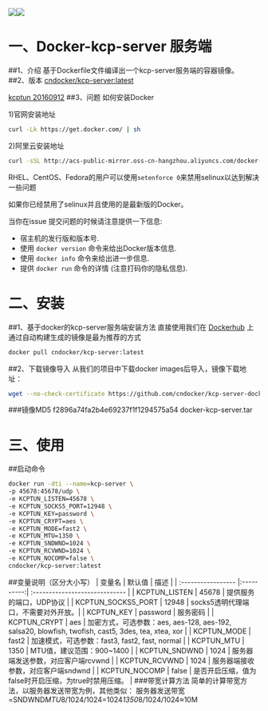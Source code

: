 [![](https://images.microbadger.com/badges/version/cndocker/kcp-server.svg)](http://microbadger.com/images/cndocker/kcp-server "Get your own image badge on microbadger.com")[![](https://images.microbadger.com/badges/image/cndocker/kcp-server.svg)](http://microbadger.com/images/cndocker/kcp-server "Get your own version badge on microbadger.com")

# 一、Docker-kcp-server 服务端
##1、介绍
基于Dockerfile文件编译出一个kcp-server服务端的容器镜像。
##2、版本
[cndocker/kcp-server:latest](https://hub.docker.com/r/cndocker/kcp-server/)

[kcptun 20160912](https://github.com/xtaci/kcptun/tree/v20160912)
##3、问题
如何安装Docker

1)官网安装地址
```bash
curl -Lk https://get.docker.com/ | sh
```
2)阿里云安装地址
```bash
curl -sSL http://acs-public-mirror.oss-cn-hangzhou.aliyuncs.com/docker-engine/internet | sh -
```
RHEL、CentOS、Fedora的用户可以使用`setenforce 0`来禁用selinux以达到解决一些问题

如果你已经禁用了selinux并且使用的是最新版的Docker。

当你在issue 提交问题的时候请注意提供一下信息:
- 宿主机的发行版和版本号.
- 使用 `docker version` 命令来给出Docker版本信息.
- 使用 `docker info` 命令来给出进一步信息.
- 提供 `docker run` 命令的详情 (注意打码你的隐私信息).

# 二、安装
##1、基于docker的kcp-server服务端安装方法
直接使用我们在 [Dockerhub](https://hub.docker.com/r/cndocker/kcp-server/) 上通过自动构建生成的镜像是最为推荐的方式

```bash
docker pull cndocker/kcp-server:latest
```
##2、下载镜像导入
从我们的项目中下载docker images后导入，镜像下载地址：
```bash
wget --no-check-certificate https://github.com/cndocker/kcp-server-docker/raw/master/images/docker-kcp-server.tar
```
###镜像MD5
    f2896a74fa2b4e69237f1f1294575a54 docker-kcp-server.tar

# 三、使用
##启动命令
```bash
docker run -dti --name=kcp-server \
-p 45678:45678/udp \
-e KCPTUN_LISTEN=45678 \
-e KCPTUN_SOCKS5_PORT=12948 \
-e KCPTUN_KEY=password \
-e KCPTUN_CRYPT=aes \
-e KCPTUN_MODE=fast2 \
-e KCPTUN_MTU=1350 \
-e KCPTUN_SNDWND=1024 \
-e KCPTUN_RCVWND=1024 \
-e KCPTUN_NOCOMP=false \
cndocker/kcp-server:latest
```

##变量说明（区分大小写）
| 变量名 | 默认值  | 描述 |
| :----------------- |:----------:| :----------------------------- |
| KCPTUN_LISTEN      |    45678   | 提供服务的端口，UDP协议           |
| KCPTUN_SOCKS5_PORT |    12948   | socks5透明代理端口，不需要对外开放。|
| KCPTUN_KEY         |  password  | 服务密码                        |
| KCPTUN_CRYPT       |    aes     | 加密方式，可选参数：aes, aes-128, aes-192, salsa20, blowfish, twofish, cast5, 3des, tea, xtea, xor |
| KCPTUN_MODE        |    fast2   | 加速模式，可选参数：fast3, fast2, fast, normal |
| KCPTUN_MTU         |    1350    | MTU值，建议范围：900~1400        |
| KCPTUN_SNDWND      |    1024    | 服务器端发送参数，对应客户端rcvwnd  |
| KCPTUN_RCVWND      |    1024    | 服务器端接收参数，对应客户端sndwnd  |
| KCPTUN_NOCOMP      |    false   | 是否开启压缩，值为false时开启压缩，为true时禁用压缩。 |
###带宽计算方法
    简单的计算带宽方法，以服务器发送带宽为例，其他类似：
    服务器发送带宽=SNDWND*MTU*8/1024/1024=1024*1350*8/1024/1024≈10M
###

